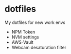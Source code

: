 # dotfiles
My dotfiles for new work envs

- NPM Token 
- NVM settings
- AWS-Vault
- Webcam desaturation filter
